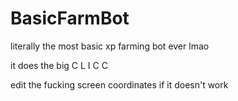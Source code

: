 # BasicFarmBot
literally the most basic xp farming bot ever lmao


it does the big C L I C C

edit the fucking screen coordinates if it doesn't work
